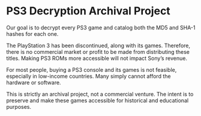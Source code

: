 # PS3 Decryption Archival Project

Our goal is to decrypt every PS3 game and catalog both the MD5 and SHA-1 hashes for each one.

The PlayStation 3 has been discontinued, along with its games. Therefore, there is no commercial market or profit to be made from distributing these titles. Making PS3 ROMs more accessible will not impact Sony’s revenue.

For most people, buying a PS3 console and its games is not feasible, especially in low-income countries. Many simply cannot afford the hardware or software.

This is strictly an archival project, not a commercial venture. The intent is to preserve and make these games accessible for historical and educational purposes.
